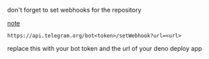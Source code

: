 don't forget to set webhooks for the repository

[note](https://grammy.dev/hosting/deno-deploy#note)

```
https://api.telegram.org/bot<token>/setWebhook?url=<url>
```

replace this with your bot token and the url of your deno deploy app

